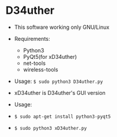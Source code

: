 # D34uther
- This software working only GNU/Linux
- Requirements:
  - Python3
  - PyQt5(for xD34uther)
  - net-tools
  - wireless-tools
- Usage:
`$ sudo python3 D34uther.py`

- xD34uther is D34uther's GUI version 
- Usage:
- `$ sudo apt-get install python3-pyqt5`
- `$ sudo python3 xD34uther.py`
